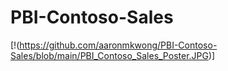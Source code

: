 # PBI-Contoso-Sales

[!(https://github.com/aaronmkwong/PBI-Contoso-Sales/blob/main/PBI_Contoso_Sales_Poster.JPG)]
